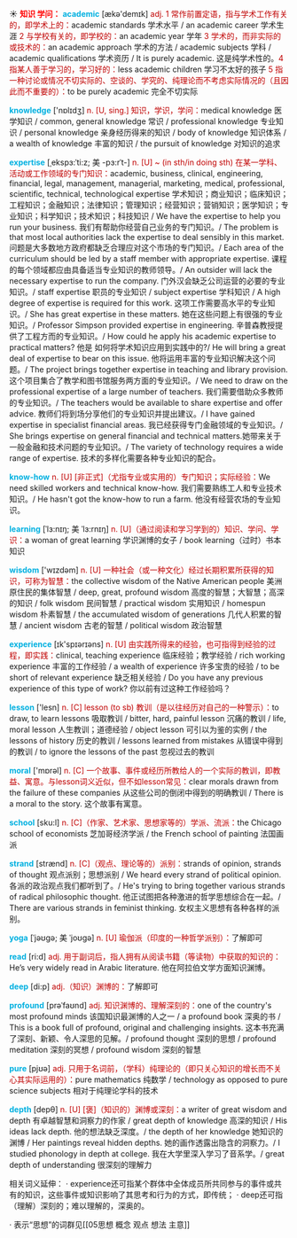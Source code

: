 ☀ <font color="red">**知识 学问：**</font>
<font color="sky blue">**academic**</font> [ækə'demɪk] 
<font color="#c00000">adj. 1 常作前置定语，指与学术工作有关的，即学术上的：</font>academic standards 学术水平 / an academic career 学术生涯 <font color="#c00000">2 与学校有关的，即学校的：</font>an academic year 学年 <font color="#c00000">3 学术的，而非实际的或技术的：</font>an academic approach 学术的方法 / academic subjects 学科 / academic qualifications 学术资历 / It is purely academic. 这是纯学术性的。<font color="#c00000">4 指某人善于学习的，学习好的：</font>less academic children 学习不太好的孩子 <font color="#c00000">5 指一种讨论或情况不切实际的、空谈的、学究的、纯理论而不考虑实际情况的（且因此而不重要的）：</font>to be purely academic 完全不切实际

<font color="sky blue">**knowledge**</font> ['nɒlɪdӡ] 
<font color="#c00000">n. [U, sing.] 知识，学识，学问：</font>medical knowledge 医学知识 / common, general knowledge 常识 / professional knowledge 专业知识 / personal knowledge 亲身经历得来的知识 / body of knowledge 知识体系 / a wealth of knowledge 丰富的知识 / the pursuit of knowledge 对知识的追求
                      
<font color="sky blue">**expertise**</font> [ˌekspɜ:ˈti:z; 美 -pɜ:rˈt-]
<font color="#c00000">n. [U] ~ (in sth/in doing sth) 在某一学科、活动或工作领域的专门知识：</font>academic, business, clinical, engineering, financial, legal, management, managerial, marketing, medical, professional, scientific, technical, technological expertise 学术知识；商业知识；临床知识；工程知识；金融知识；法律知识；管理知识；经营知识；营销知识；医学知识；专业知识；科学知识；技术知识；科技知识 / We have the expertise to help you run your business. 我们有帮助你经营自己业务的专门知识。/ The problem is that most local authorities lack the expertise to deal sensibly in this market. 问题是大多数地方政府都缺乏合理应对这个市场的专门知识。/ Each area of the curriculum should be led by a staff member with appropriate expertise. 课程的每个领域都应由具备适当专业知识的教师领导。/ An outsider will lack the necessary expertise to run the company. 门外汉会缺乏公司运营的必要的专业知识。/ staff expertise 职员的专业知识 / subject expertise 学科知识 / A high degree of expertise is required for this work. 这项工作需要高水平的专业知识。/ She has great expertise in these matters. 她在这些问题上有很强的专业知识。/ Professor Simpson provided expertise in engineering. 辛普森教授提供了工程方而的专业知识。/ How could he apply his academic expertise to practical matters? 他是 如何将学术知识应用到实践中的?/ He will bring a great deal of expertise to bear on this issue. 他将运用丰富的专业知识解决这个问题。/ The project brings together expertise in teaching and library provision. 这个项目集合了教学和图书馆服务两方面的专业知识。/ We need to draw on the professional expertise of a large number of teachers. 我们需要借助众多教师的专业知识。/ The teachers would be available to share expertise and offer advice. 教师们将到场分享他们的专业知识并提出建议。/ I have gained expertise in specialist financial areas. 我已经获得专门金融领域的专业知识。/ She brings expertise on general financial and technical matters.她带来关于一般金融和技术问题的专业知识。/ The variety of technology requires a wide range of expertise. 技术的多样化需要各种专业知识的配合。
           
<font color="sky blue">**know-how**</font>
<font color="#c00000">n. [U] [非正式]（尤指专业或实用的）专门知识；实际经验：</font>We need skilled workers and technical know-how. 我们需要熟练工人和专业技术知识。/ He hasn't got the know-how to run a farm. 他没有经营农场的专业知识。

<font color="sky blue">**learning**</font> [ˈlɜ:nɪŋ; 美 ˈlɜ:rnɪŋ]
<font color="#c00000">n. [U]（通过阅读和学习学到的）知识、学问、学识：</font>a woman of great learning 学识渊博的女子 / book learning（过时）书本知识

<font color="sky blue">**wisdom**</font> ['wɪzdəm] 
<font color="#c00000">n. [U] 一种社会（或一种文化）经过长期积累所获得的知识，可称为智慧：</font>the collective wisdom of the Native American people 美洲原住民的集体智慧 / deep, great, profound wisdom 高度的智慧；大智慧；高深的知识 / folk wisdom 民间智慧 / practical wisdom 实用知识 / homespun wisdom 朴素智慧 / the accumulated wisdom of generations 几代人积累的智慧 / ancient wisdom 古老的智慧 / political wisdom 政治智慧

<font color="sky blue">**experience**</font> [ɪk'spɪərɪəns] 
<font color="#c00000">n. [U] 由实践所得来的经验，也可指得到经验的过程，即实践：</font>clinical, teaching experience 临床经验；教学经验 / rich working experience 丰富的工作经验 / a wealth of experience 许多宝贵的经验 / to be short of relevant experience 缺乏相关经验 / Do you have any previous experience of this type of work? 你以前有过这种工作经验吗？ 

<font color="sky blue">**lesson**</font> ['lesn] 
<font color="#c00000">n. [C] lesson (to sb) 教训（是以往经历对自己的一种警示）：</font>to draw, to learn lessons 吸取教训 / bitter, hard, painful lesson 沉痛的教训 / life, moral lesson 人生教训；道德经验 / object lesson 可引以为鉴的实例 / the lessons of history 历史的教训 / lessons learned from mistakes 从错误中得到的教训 / to ignore the lessons of the past 忽视过去的教训

<font color="sky blue">**moral**</font> ['mɒrəl] 
<font color="#c00000">n. [C] 一个故事、事件或经历所教给人的一个实际的教训，即教益、寓意。与lesson词义近似，但不如lesson常见：</font>clear morals drawn from the failure of these companies 从这些公司的倒闭中得到的明确教训 / There is a moral to the story. 这个故事有寓意。

<font color="sky blue">**school**</font> [sku:l] 
<font color="#c00000">n. [C]（作家、艺术家、思想家等的）学派、流派：</font>the Chicago school of economists 芝加哥经济学派 / the French school of painting 法国画派
           
<font color="sky blue">**strand**</font> [strænd]
<font color="#c00000">n. [C]（观点、理论等的）派别：</font>strands of opinion, strands of thought 观点派别；思想派别 / We heard every strand of political opinion. 各派的政治观点我们都听到了。/ He's trying to bring together various strands of radical philosophic thought. 他正试图把各种激进的哲学思想综合在一起。/ There are various strands in feminist thinking. 女权主义思想有各种各样的派别。
           
<font color="sky blue">**yoga**</font> [ˈjəʊgə; 美 ˈjoʊgə]
<font color="#c00000">n. [U] 瑜伽派（印度的一种哲学派别）：</font>了解即可

<font color="sky blue">**read**</font> [ri:d] 
<font color="#c00000">adj. 用于副词后，指人拥有从阅读书籍（等读物）中获取的知识的：</font>He’s very widely read in Arabic literature. 他在阿拉伯文学方面知识渊博。

<font color="sky blue">**deep**</font> [di:p] 
<font color="#c00000">adj.（知识）渊博的：</font>了解即可
           
<font color="sky blue">**profound**</font> [prəˈfaʊnd]
<font color="#c00000">adj. 知识渊博的、理解深刻的：</font>one of the country's most profound minds 该国知识最渊博的人之一 / a profound book 深奥的书 / This is a book full of profound, original and challenging insights. 这本书充满了深刻、新颖、令人深思的见解。/ profound thought 深刻的思想 / profound meditation 深刻的冥想 / profound wisdom 深刻的智慧

<font color="sky blue">**pure**</font> [pjʊə] 
<font color="#c00000">adj. 只用于名词前，（学科）纯理论的（即只关心知识的增长而不关心其实际运用的）：</font>pure mathematics 纯数学 / technology as opposed to pure science subjects 相对于纯理论学科的技术

<font color="sky blue">**depth**</font> [depθ] 
<font color="#c00000">n. [U] [褒]（知识的）渊博或深刻：</font>a writer of great wisdom and depth 有卓越智慧和洞察力的作家 / great depth of knowledge 高深的知识 / His ideas lack depth. 他的想法缺乏深度。/ the depth of her knowledge 她知识的渊博 / Her paintings reveal hidden depths. 她的画作透露出隐含的洞察力。/ I studied phonology in depth at college. 我在大学里深入学习了音系学。/ great depth of understanding 很深刻的理解力

相关词义延伸：
· experience还可指某个群体中全体成员所共同参与的事件或共有的知识，这些事件或知识影响了其思考和行为的方式，即传统；
· deep还可指（理解）深刻的；难以理解的，深奥的。

· 表示“思想”的词群见[[05思想 概念 观点 想法 主意]]
